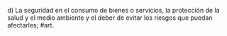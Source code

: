 d) La seguridad en el consumo de bienes o servicios, la protección de la salud y el medio ambiente y el deber de evitar los riesgos que puedan afectarles;
#art.